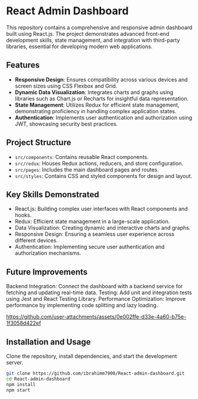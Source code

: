 # React Admin Dashboard

This repository contains a comprehensive and responsive admin dashboard built using React.js. The project demonstrates advanced front-end development skills, state management, and integration with third-party libraries, essential for developing modern web applications.

## Features

- **Responsive Design**: Ensures compatibility across various devices and screen sizes using CSS Flexbox and Grid.
- **Dynamic Data Visualization**: Integrates charts and graphs using libraries such as Chart.js or Recharts for insightful data representation.
- **State Management**: Utilizes Redux for efficient state management, demonstrating proficiency in handling complex application states.
- **Authentication**: Implements user authentication and authorization using JWT, showcasing security best practices.

## Project Structure

- `src/components`: Contains reusable React components.
- `src/redux`: Houses Redux actions, reducers, and store configuration.
- `src/pages`: Includes the main dashboard pages and routes.
- `src/styles`: Contains CSS and styled components for design and layout.



## Key Skills Demonstrated
- React.js: Building complex user interfaces with React components and hooks.
- Redux: Efficient state management in a large-scale application.
- Data Visualization: Creating dynamic and interactive charts and graphs.
- Responsive Design: Ensuring a seamless user experience across different devices.
- Authentication: Implementing secure user authentication and authorization mechanisms.

## Future Improvements
Backend Integration: Connect the dashboard with a backend service for fetching and updating real-time data.
Testing: Add unit and integration tests using Jest and React Testing Library.
Performance Optimization: Improve performance by implementing code splitting and lazy loading.





https://github.com/user-attachments/assets/0e002ffe-d33e-4a60-b75e-1f3058d422ef





## Installation and Usage

Clone the repository, install dependencies, and start the development server.

```bash
git clone https://github.com/ibrahimm7900/React-admin-dashboard.git
cd React-admin-dashboard
npm install
npm start
```
